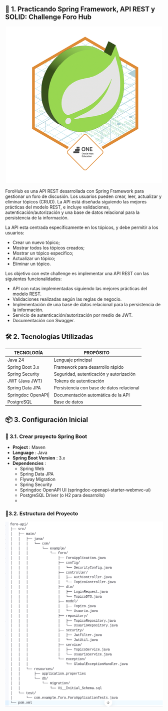 ## 🔧 1. Practicando Spring Framework, API REST y SOLID: Challenge Foro Hub

<center><img src="Changelle_foro_hub.png" /></center>

ForoHub es una API REST desarrollada con Spring Framework para gestionar un foro de discusión. Los usuarios pueden crear, leer, actualizar y eliminar tópicos (CRUD). La API está diseñada siguiendo las mejores prácticas del modelo REST, e incluye validaciones, autenticación/autorización y una base de datos relacional para la persistencia de la información.

La API esta centrada específicamente en los tópicos, y debe permitir a los usuarios:
* Crear un nuevo tópico;
* Mostrar todos los tópicos creados;
* Mostrar un tópico específico;
* Actualizar un tópico;
* Eliminar un tópico.

Los objetivo con este challenge es implementar una API REST con las siguientes funcionalidades:

* API con rutas implementadas siguiendo las mejores prácticas del modelo REST.
* Validaciones realizadas según las reglas de negocio.
* Implementación de una base de datos relacional para la persistencia de la información.
* Servicio de autenticación/autorización por medio de JWT.
* Documentación con Swagger.

## 🛠️ 2. Tecnologías Utilizadas

| TECNOLOGÍA          | PROPÓSITO                                 |
| ------------------- | ----------------------------------------- |
| Java 24             | Lenguaje principal                        |
| Spring Boot 3.x     | Framework para desarrollo rápido          |
| Spring Security     | Seguridad, autenticación y autorización   |
| JWT (Java JWT)      | Tokens de autenticación                   |
| Spring Data JPA     | Persistencia con base de datos relacional |
| Springdoc OpenAPI\| | Documentación automática de la API        |
| PostgreSQL          | Base de datos                             |

## 📦 3. Configuración Inicial

### 🧱 3.1. Crear proyecto Spring Boot

- **Project** : Maven
- **Language** : Java
- **Spring Boot Version** : 3.x
- **Dependencies** :
    - Spring Web
    - Spring Data JPA
    - Flyway Migration
    - Spring Security
    - Springdoc OpenAPI UI (springdoc-openapi-starter-webmvc-ui)
    - PostgreSQL Driver (o H2 para desarrollo)
    -

### 📁3.2. Estructura del Proyecto

<center><img src="Estructura_del_proyecto.png" /></center>

